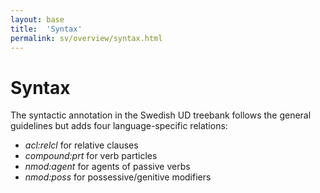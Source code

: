 ```yaml
---
layout: base
title:  'Syntax'
permalink: sv/overview/syntax.html
---
```


# Syntax

The syntactic annotation in the Swedish UD treebank follows the general guidelines but adds four language-specific relations:

* _acl:relcl_ for relative clauses
* _compound:prt_ for verb particles
* _nmod:agent_ for agents of passive verbs
* _nmod:poss_ for possessive/genitive modifiers
